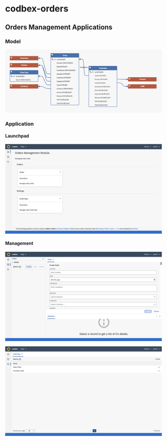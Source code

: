 # codbex-orders
## Orders Management Applications

### Model

![model](images/orders-model.png)

### Application

#### Launchpad

![model](images/orders-launchpad.png)

#### Management

![model](images/orders-management.png)

![model](images/orders-order-type.png)